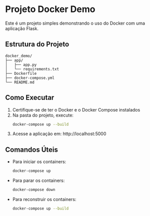 # Projeto Docker Demo

Este é um projeto simples demonstrando o uso do Docker com uma aplicação Flask.

## Estrutura do Projeto

```
docker_demo/
├── app/
│   ├── app.py
│   └── requirements.txt
├── Dockerfile
├── docker-compose.yml
└── README.md
```

## Como Executar

1. Certifique-se de ter o Docker e o Docker Compose instalados
2. Na pasta do projeto, execute:
   ```bash
   docker-compose up --build
   ```
3. Acesse a aplicação em: http://localhost:5000

## Comandos Úteis

- Para iniciar os containers:
  ```bash
  docker-compose up
  ```

- Para parar os containers:
  ```bash
  docker-compose down
  ```

- Para reconstruir os containers:
  ```bash
  docker-compose up --build
  ``` 